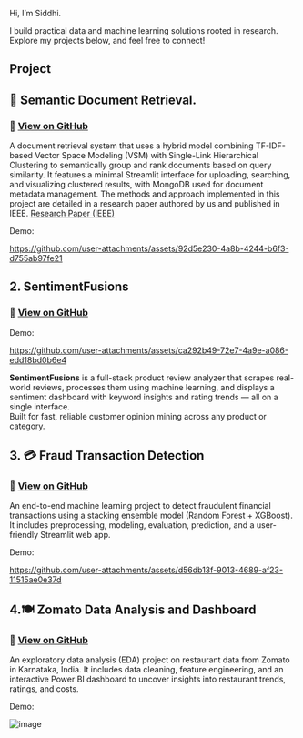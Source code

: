 Hi, I’m Siddhi.

I build practical data and machine learning solutions rooted in research.
Explore my projects below, and feel free to connect!

## Project

## 📄 Semantic Document Retrieval. 
  ### 🔗 [View on GitHub](https://github.com/rawoolsiddhi/Efficient-Doc-Retrieval-Storage)
      
 A document retrieval system that uses a hybrid model combining TF-IDF-based Vector Space Modeling (VSM) with Single-Link Hierarchical Clustering to semantically group and rank documents based on query similarity.
  It features a minimal Streamlit interface for uploading, searching, and visualizing clustered results, with MongoDB used for document metadata management.
  The methods and approach implemented in this project are detailed in a research paper authored by us and published in IEEE.
[Research Paper (IEEE)](https://ieeexplore.ieee.org/abstract/document/10940682)

 Demo: 
 
https://github.com/user-attachments/assets/92d5e230-4a8b-4244-b6f3-d755ab97fe21

## 2. SentimentFusions
   ### 🔗 [View on GitHub](https://github.com/rawoolsiddhi/SentimentFusions)

   Demo: 
   
https://github.com/user-attachments/assets/ca292b49-72e7-4a9e-a086-edd18bd0b6e4

**SentimentFusions** is a full-stack product review analyzer that scrapes real-world reviews, processes them using machine learning, and displays a sentiment dashboard with keyword insights and rating trends — all on a single interface.  
Built for fast, reliable customer opinion mining across any product or category.


## 3. 💳 Fraud Transaction Detection
   ### 🔗 [View on GitHub](https://github.com/rawoolsiddhi/fraud_transaction_detection)

   An end-to-end machine learning project to detect fraudulent financial transactions using a stacking ensemble model (Random Forest + XGBoost).
It includes preprocessing, modeling, evaluation, prediction, and a user-friendly Streamlit web app.

 Demo: 
 
https://github.com/user-attachments/assets/d56db13f-9013-4689-af23-11515ae0e37d




## 4.🍽️ Zomato Data Analysis and Dashboard
   ### 🔗 [View on GitHub](https://github.com/rawoolsiddhi/Zomato-Data-Analysis)

 An exploratory data analysis (EDA) project on restaurant data from Zomato in Karnataka, India.
It includes data cleaning, feature engineering, and an interactive Power BI dashboard to uncover insights into restaurant trends, ratings, and costs.

 Demo: 
 
![image](https://github.com/user-attachments/assets/1703f95a-0ded-40bc-ac40-ea077ee37d99)

